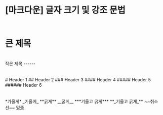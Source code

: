 [마크다운] 글자 크기 및 강조 문법
<br/>
<br/>
<br/>
큰 제목
======
<br/>
작은 제목
------
<br/>
<br/>
<br/>
# Header 1 
## Header 2
### Header 3
#### Header 4
##### Header 5
###### Header 6
<br/>
<br/>
<br/>
*기울게*     _기울게_  
**굵게**     __굵게__  
***기울고 굵게***     **_기울고 굵게_**  
~~취소선~~  
<u>밑줄</u>  

